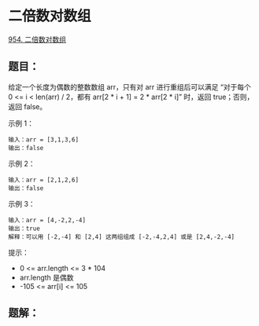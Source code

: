 #  二倍数对数组

[954. 二倍数对数组](https://leetcode-cn.com/problems/array-of-doubled-pairs/)

## 题目：

给定一个长度为偶数的整数数组 arr，只有对 arr 进行重组后可以满足 “对于每个 0 <= i < len(arr) / 2，都有 arr[2 * i + 1] = 2 * arr[2 * i]” 时，返回 true；否则，返回 false。

示例 1：

```
输入：arr = [3,1,3,6]
输出：false
```

示例 2：

```
输入：arr = [2,1,2,6]
输出：false
```

示例 3：

```
输入：arr = [4,-2,2,-4]
输出：true
解释：可以用 [-2,-4] 和 [2,4] 这两组组成 [-2,-4,2,4] 或是 [2,4,-2,-4]
```


提示：

- 0 <= arr.length <= 3 * 104
- arr.length 是偶数
- -105 <= arr[i] <= 105

## 题解：